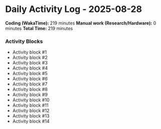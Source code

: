 # Daily Activity Log - 2025-08-28

**Coding (WakaTime):** 219 minutes
**Manual work (Research/Hardware):** 0 minutes
**Total Time:** 219 minutes

### Activity Blocks
- Activity block #1
- Activity block #2
- Activity block #3
- Activity block #4
- Activity block #5
- Activity block #6
- Activity block #7
- Activity block #8
- Activity block #9
- Activity block #10
- Activity block #11
- Activity block #12
- Activity block #13
- Activity block #14
